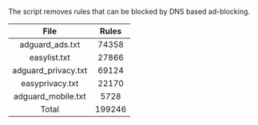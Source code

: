 The script removes rules that can be blocked by DNS based ad-blocking.


| File | Rules |
|:----:|:-----:|
| adguard_ads.txt | 74358 |
| easylist.txt | 27866 |
| adguard_privacy.txt | 69124 |
| easyprivacy.txt | 22170 |
| adguard_mobile.txt | 5728 |
| Total | 199246 |